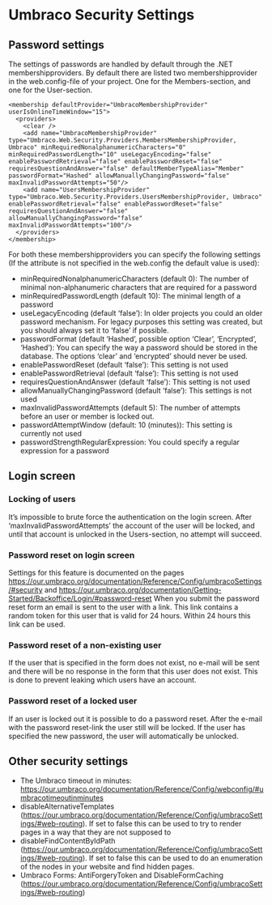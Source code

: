 # Umbraco Security Settings

## Password settings

The settings of passwords are handled by default through the .NET membershipproviders. By default there are listed two membershipprovider in the web.config-file of your project. One for the Members-section, and one for the User-section.

    <membership defaultProvider="UmbracoMembershipProvider" userIsOnlineTimeWindow="15">
      <providers>
        <clear />
        <add name="UmbracoMembershipProvider" type="Umbraco.Web.Security.Providers.MembersMembershipProvider, Umbraco" minRequiredNonalphanumericCharacters="0" minRequiredPasswordLength="10" useLegacyEncoding="false" enablePasswordRetrieval="false" enablePasswordReset="false" requiresQuestionAndAnswer="false" defaultMemberTypeAlias="Member" passwordFormat="Hashed" allowManuallyChangingPassword="false" maxInvalidPasswordAttempts="50"/>
        <add name="UsersMembershipProvider" type="Umbraco.Web.Security.Providers.UsersMembershipProvider, Umbraco"  enablePasswordRetrieval="false" enablePasswordReset="false" requiresQuestionAndAnswer="false" allowManuallyChangingPassword="false" maxInvalidPasswordAttempts="100"/>
      </providers>
    </membership>

For both these membershipproviders you can specify the following settings (If the attribute is not specified in the web.config the default value is used):

- minRequiredNonalphanumericCharacters (default 0): The number of minimal non-alphanumeric characters that are required for a password
- minRequiredPasswordLength (default 10): The minimal length of a password
- useLegacyEncoding (default ‘false’): In older projects you could an older password mechanism. For legacy purposes this setting was created, but you should always set it to ‘false’ if possible. 
- passwordFormat (default ‘Hashed’, possible option ‘Clear’, ‘Encrypted’, ‘Hashed’): You can specify the way a password should be stored in the database. The options ‘clear’ and ‘encrypted’ should never be used.
- enablePasswordReset (default ‘false’): This setting is not used
- enablePasswordRetrieval (default ‘false’): This setting is not used
- requiresQuestionAndAnswer (default ‘false’): This setting is not used
- allowManuallyChangingPassword (default ‘false’): This settings is not used
- maxInvalidPasswordAttempts (default 5): The number of attempts before an user or member is locked out.
- passwordAttemptWindow (default: 10 (minutes)): This setting is currently not used
- passwordStrengthRegularExpression: You could specify a regular expression for a password

## Login screen

### Locking of users
It’s impossible to brute force the authentication on the login screen. After ‘maxInvalidPasswordAttempts’ the account of the user will be locked, and until that account is unlocked in the Users-section, no attempt will succeed.

### Password reset on login screen
Settings for this feature is documented on the pages https://our.umbraco.org/documentation/Reference/Config/umbracoSettings/#security and https://our.umbraco.org/documentation/Getting-Started/Backoffice/Login/#password-reset
When you submit the password reset form an email is sent to the user with a link. This link contains a random token for this user that is valid for 24 hours. Within 24 hours this link can be used.

### Password reset of a non-existing user
If the user that is specified in the form does not exist, no e-mail will be sent and there will be no response in the form that this user does not exist. This is done to prevent leaking which users have an account.

### Password reset of a locked user
If an user is locked out it is possible to do a password reset. After the e-mail with the password reset-link the user still will be locked. If the user has specified the new password, the user will automatically be unlocked.

## Other security settings

- The Umbraco timeout in minutes: https://our.umbraco.org/documentation/Reference/Config/webconfig/#umbracotimeoutinminutes
- disableAlternativeTemplates (https://our.umbraco.org/documentation/Reference/Config/umbracoSettings/#web-routing). If set to false this can be used to try to render pages in a way that they are not supposed to
- disableFindContentByIdPath (https://our.umbraco.org/documentation/Reference/Config/umbracoSettings/#web-routing). If set to false this can be used to do an enumeration of the nodes in your website and find hidden pages.
- Umbraco Forms: AntiForgeryToken and DisableFormCaching (https://our.umbraco.org/documentation/Reference/Config/umbracoSettings/#web-routing)
